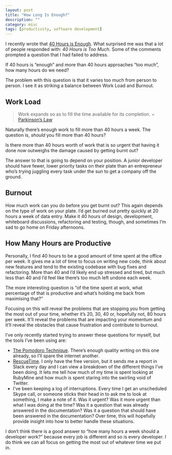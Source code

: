 ```yaml
---
layout: post
title: "How Long Is Enough?"
description: ""
category: misc
tags: [productivity, software development]
---
```


I recently wrote that [40 Hours is Enough](/misc/2017/04/10/40-hours-is-enough.html). What surprised me was that a lot of people responded with: _40 Hours is Too Much_. Some of the comments prompted a question that I had failed to address.

If 40 hours is “enough” and more than 40 hours approaches “too much”, how many hours do we need?

The problem with this question is that it varies too much from person to person. I see it as striking a balance between Work Load and Burnout.

## Work Load

> Work expands so as to fill the time available for its completion. ~ [Parkinson’s Law](https://en.wikipedia.org/wiki/Parkinson%27s_law)

Naturally there’s enough work to fill more than 40 hours a week. The question is, _should_ you fill more than 40 hours?

Is there more than 40 hours worth of work that is so urgent that having it done _now_ outweighs the damage caused by getting burnt out?

The answer to that is going to depend on your position. A junior developer should have fewer, lower priority tasks on their plate than an entrepreneur who’s trying juggling every task under the sun to get a company off the ground.

## Burnout

How much work can you do before you get burnt out? This again depends on the type of work on your plate. I’d get burned out pretty quickly at 20 hours a week of data entry. Make it 40 hours of design, development, whiteboard discussions, refactoring and testing, though, and sometimes I’m sad to go home on Friday afternoons.

## How Many Hours are Productive

Personally, I find 40 hours to be a good amount of time spent at the office per week. It gives me a lot of time to focus on writing new code, think about new features and tend to the existing codebase with bug fixes and refactoring. More than 40 and I’d likely end up stressed and tired, but much less than 40 and I’d feel like there’s too much left undone each week.

The more interesting question is “of the time spent at work, what percentage of that is productive and what’s holding me back from maximising that?”

Focusing on this will reveal the problems that are stopping you from getting the most out of your time, whether it’s 20, 30, 40 or, hopefully not, 80 hours per week. It’ll reveal the problems that are impacting your momentum and it’ll reveal the obstacles that cause frustration and contribute to burnout.

I’ve only recently started trying to answer these questions for myself, but the tools I’ve been using are:

* [The Pomodoro Technique](https://en.wikipedia.org/wiki/Pomodoro_Technique). There’s enough quality writing on this one already, so I’ll spare the internet another.
* [RescueTime](https://www.rescuetime.com/). I only have the free version, but it sends me a report in Slack every day and I can view a breakdown of the different things I’ve been doing. It lets me tell how much of my time is spent looking at RubyMine and how much is spent staring into the swirling void of Twitter.
* I’ve been keeping a log of interruptions. Every time I get an unscheduled Skype call, or someone sticks their head in to ask me to look at something, I make a note of it. Was it urgent? Was it more urgent than what I was doing at the time? Was it a question that was already answered in the documentation? Was it a question that should have been answered in the documentation? Over time, this will hopefully provide insight into how to better handle these situations.

I don’t think there is a good answer to “how many hours a week should a developer work?” because every job is different and so is every developer. I do think we can all focus on getting the most out of whatever time we put in.